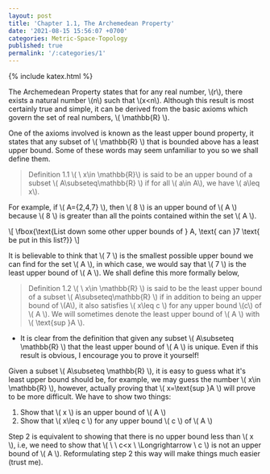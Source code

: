 ```yaml
---
layout: post
title: 'Chapter 1.1, The Archemedean Property'
date: '2021-08-15 15:56:07 +0700'
categories: Metric-Space-Topology
published: true
permalink: '/:categories/1'
---
```

{% include katex.html %}

The Archemedean Property states that for any real number, \\(r\\), there exists a natural number \\(n\\) such that \\(x<n\\). Although this result is most certainly true and simple, it can be derived from the basic axioms which govern the set of real numbers, \\( \mathbb{R} \\).

One of the axioms involved is known as the least upper bound property, it states that any subset of \\( \mathbb{R} \\) that is bounded above has a least upper bound. Some of these words may seem unfamiliar to you so we shall define them.

> Definition 1.1 \\( \ x\in \mathbb{R}\\) is said to be an upper bound of a subset \\( A\subseteq\mathbb{R} \\) if for all \\( a\in A\\), we have \\( a\leq x\\).

For example, if \\( A=\{2,4,7\} \\), then \\( 8 \\) is an upper bound of \\( A \\) because \\( 8 \\) is greater than all the points contained within the set \\( A \\).

\\[ \fbox{\text{List down some other upper bounds of } A, \text{ can }7 \text{ be put in this list?}} \\]

It is believable to think that \\( 7 \\) is the smallest possible upper bound we can find for the set \\( A \\), in which case, we would say that \\( 7 \\) is the least upper bound of \\( A \\). We shall define this more formally below,

> Definition 1.2 \\( \ x\in \mathbb{R} \\) is said to be the least upper bound of a subset \\( A\subseteq\mathbb{R} \\) if in addition to being an upper bound of \\(A\\), it also satisfies \\( x\leq c \\) for any upper bound \\(c\\) of \\( A \\). We will sometimes denote the least upper bound of \\( A \\) with \\( \text{sup }A \\).

- It is clear from the definition that given any subset \\( A\subseteq \mathbb{R} \\) that the least upper bound of \\( A \\) is unique. Even if this result is obvious, I encourage you to prove it yourself!

Given a subset \\( A\subseteq \mathbb{R} \\), it is easy to guess what it's least upper bound should be, for example, we may guess the number \\( x\in \mathbb{R} \\), however, actually proving that \\( x=\text{sup }A \\) will prove to be more difficult. We have to show two things:

1. Show that \\( x \\) is an upper bound of \\( A \\)
2. Show that \\( x\leq c \\) for any upper bound \\( c \\) of \\( A \\)

Step 2 is equivalent to showing that there is no upper bound less than \\( x \\), i.e, we need to show that \\( \ \ c<x \ \Longrightarrow \ c \\) is not an upper bound of \\( A \\). Reformulating step 2 this way will make things much easier (trust me).




